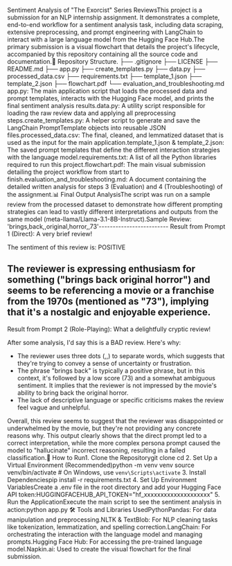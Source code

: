 Sentiment Analysis of "The Exorcist" Series ReviewsThis project is a submission for an NLP internship assignment. It demonstrates a complete, end-to-end workflow for a sentiment analysis task, including data scraping, extensive preprocessing, and prompt engineering with LangChain to interact with a large language model from the Hugging Face Hub.The primary submission is a visual flowchart that details the project's lifecycle, accompanied by this repository containing all the source code and documentation.📂 Repository Structure.
├── .gitignore
├── LICENSE
├── README.md
├── app.py
├── create_templates.py
├── data.py
├── processed_data.csv
├── requirements.txt
├── template_1.json
├── template_2.json
├── flowchart.pdf
└── evaluation_and_troubleshooting.md
app.py: The main application script that loads the processed data and prompt templates, interacts with the Hugging Face model, and prints the final sentiment analysis results.data.py: A utility script responsible for loading the raw review data and applying all preprocessing steps.create_templates.py: A helper script to generate and save the LangChain PromptTemplate objects into reusable JSON files.processed_data.csv: The final, cleaned, and lemmatized dataset that is used as the input for the main application.template_1.json & template_2.json: The saved prompt templates that define the different interaction strategies with the language model.requirements.txt: A list of all the Python libraries required to run this project.flowchart.pdf: The main visual submission detailing the project workflow from start to finish.evaluation_and_troubleshooting.md: A document containing the detailed written analysis for steps 3 (Evaluation) and 4 (Troubleshooting) of the assignment.📊 Final Output AnalysisThe script was run on a sample review from the processed dataset to demonstrate how different prompting strategies can lead to vastly different interpretations and outputs from the same model (meta-llama/Llama-3.1-8B-Instruct).Sample Review: 'brings,back,,original,horror,,73'-------------------------
Result from Prompt 1 (Direct):
A very brief review!

The sentiment of this review is: POSITIVE

The reviewer is expressing enthusiasm for something ("brings back original horror") and seems to be referencing a movie or a franchise from the 1970s (mentioned as "73"), implying that it's a nostalgic and enjoyable experience.
-------------------------

Result from Prompt 2 (Role-Playing):
What a delightfully cryptic review!

After some analysis, I'd say this is a BAD review. Here's why:

* The reviewer uses three dots (,,) to separate words, which suggests that they're trying to convey a sense of uncertainty or frustration.
* The phrase "brings back" is typically a positive phrase, but in this context, it's followed by a low score (73) and a somewhat ambiguous sentiment. It implies that the reviewer is not impressed by the movie's ability to bring back the original horror.
* The lack of descriptive language or specific criticisms makes the review feel vague and unhelpful.

Overall, this review seems to suggest that the reviewer was disappointed or underwhelmed by the movie, but they're not providing any concrete reasons why.
This output clearly shows that the direct prompt led to a correct interpretation, while the more complex persona prompt caused the model to "hallucinate" incorrect reasoning, resulting in a failed classification.🚀 How to Run1. Clone the Repositorygit clone <your-repository-url>
cd <your-repository-name>
2. Set Up a Virtual Environment (Recommended)python -m venv venv
source venv/bin/activate  # On Windows, use `venv\Scripts\activate`
3. Install Dependenciespip install -r requirements.txt
4. Set Up Environment VariablesCreate a .env file in the root directory and add your Hugging Face API token:HUGGINGFACEHUB_API_TOKEN="hf_xxxxxxxxxxxxxxxxxxxx"
5. Run the ApplicationExecute the main script to see the sentiment analysis in action:python app.py
🛠️ Tools and Libraries UsedPythonPandas: For data manipulation and preprocessing.NLTK & TextBlob: For NLP cleaning tasks like tokenization, lemmatization, and spelling correction.LangChain: For orchestrating the interaction with the language model and managing prompts.Hugging Face Hub: For accessing the pre-trained language model.Napkin.ai: Used to create the visual flowchart for the final submission.
